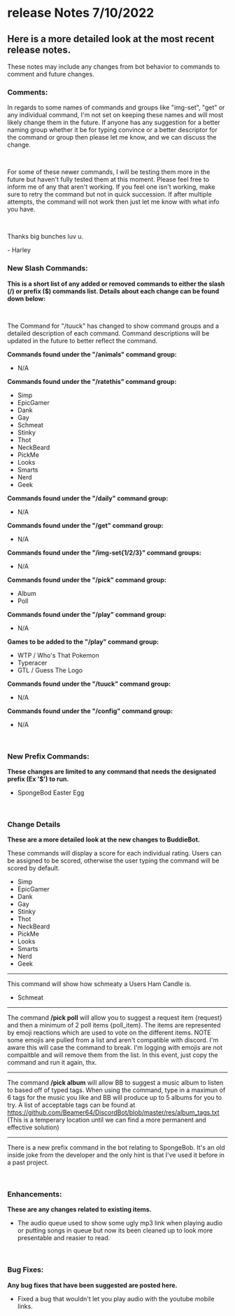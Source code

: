 # release Notes 7/10/2022

<h2> Here is a more detailed look at the most recent release notes.</h2>
These notes may include any changes from bot behavior to commands to comment and future changes.


<h3> Comments: </h3>
In regards to some names of commands and groups like "img-set", "get" or any individual command, I'm not set on keeping these names and will most likely change them in the future. If anyone has any suggestion for a better naming group whether it be for typing convince or a better descriptor for the command or group then please let me know, and we can discuss the change.

&nbsp;

For some of these newer commands, I will be testing them more in the future but haven't fully tested them at this moment. Please feel free to inform me of any that aren't working. If you feel one
isn't working, make sure to retry the command but not in quick succession. If after multiple attempts, the command will not work then just let me know with what info you have.

&nbsp;

Thanks big bunches luv u.

\- Harley

<h3> New Slash Commands: </h3>

**This is a short list of any added or removed commands to either the slash (/) or prefix ($) commands list. Details about each change can be found down below:**

&nbsp;

The Command for "/tuuck" has changed to show command groups and a detailed description of each command. Command descriptions will be updated in the future to better reflect the command.

**Commands found under the "/animals" command group:**

* N/A

**Commands found under the "/ratethis" command group:**

* Simp
* EpicGamer
* Dank
* Gay
* Schmeat
* Stinky
* Thot
* NeckBeard
* PickMe
* Looks
* Smarts
* Nerd
* Geek

**Commands found under the "/daily" command group:**

* N/A

**Commands found under the "/get" command group:**

* N/A

**Commands found under the "/img-set{1/2/3}" command groups:**

* N/A

**Commands found under the "/pick" command group:**

* Album
* Poll

**Commands found under the "/play" command group:**

* N/A

**Games to be added to the "/play" command group:**

* WTP / Who's That Pokemon
* Typeracer
* GTL / Guess The Logo

**Commands found under the "/tuuck" command group:**

* N/A

**Commands found under the "/config" command group:**

* N/A

&nbsp;

<h3> New Prefix Commands: </h3>

**These changes are limited to any command that needs the designated prefix (Ex '$') to run.**

* SpongeBod Easter Egg

&nbsp;

<h3> Change Details </h3>

**These are a more detailed look at the new changes to BuddieBot.**

These commands will display a score for each individual rating. Users can be assigned to be scored, otherwise the user typing the command will be scored by default.

* Simp
* EpicGamer
* Dank
* Gay
* Stinky
* Thot
* NeckBeard
* PickMe
* Looks
* Smarts
* Nerd
* Geek

---

This command will show how schmeaty a Users Ham Candle is.

* Schmeat

---

The command **/pick poll** will allow you to suggest a request item {request} and then a minimum of 2 poll items {poll_item}. The items are represented by emoji reactions which are used to vote on the different items. NOTE some emojis are pulled from a list and aren't compatible with discord. I'm aware this will case the command to break. I'm logging with emojis are not compaitble and will remove them from the list. In this event, just copy the command and run it again, thx.

---

The command **/pick album** will allow BB to suggest a music album to listen to based off of typed tags. When using the command, type in a maximun of 6 tags for the music you like and BB will produce up to 5 albums for you to try. A list of acceptable tags can be found at https://github.com/Beamer64/DiscordBot/blob/master/res/album_tags.txt (This is a temperary location until we can find a more permanent and effective solution)

---

There is a new prefix command in the bot relating to SpongeBob. It's an old inside joke from the developer and the only hint is that I've used it before in a past project.

&nbsp;

<h3> Enhancements: </h3>

**These are any changes related to existing items.**

* The audio queue used to show some ugly mp3 link when playing audio or putting songs in queue but now its been cleaned up to look more presentable and reasier to read.

&nbsp;

<h3> Bug Fixes: </h3>

**Any bug fixes that have been suggested are posted here.**

* Fixed a bug that wouldn't let you play audio with the youtube mobile links.
